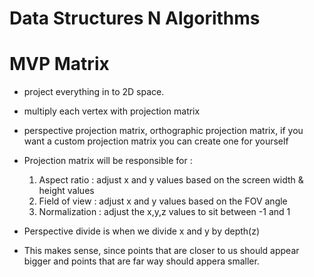 # Data Structures N Algorithms

# MVP Matrix

- project everything in to 2D space.
- multiply each vertex with projection matrix
- perspective projection matrix, orthographic projection matrix, if you want a custom projection matrix you can create one for yourself

- Projection matrix will be responsible for :

  1. Aspect ratio : adjust x and y values based on the screen width & height values
  2. Field of view : adjust x and y values based on the FOV angle
  3. Normalization : adjust the x,y,z values to sit between -1 and 1

- Perspective divide is when we divide x and y by depth(z)
- This makes sense, since points that are closer to us should appear bigger and points that are far way should appera smaller.
